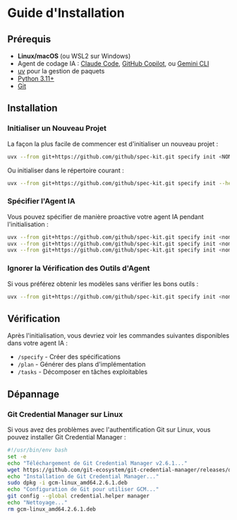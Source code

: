 # Guide d'Installation

## Prérequis

- **Linux/macOS** (ou WSL2 sur Windows)
- Agent de codage IA : [Claude Code](https://www.anthropic.com/claude-code), [GitHub Copilot](https://code.visualstudio.com/), ou [Gemini CLI](https://github.com/google-gemini/gemini-cli)
- [uv](https://docs.astral.sh/uv/) pour la gestion de paquets
- [Python 3.11+](https://www.python.org/downloads/)
- [Git](https://git-scm.com/downloads)

## Installation

### Initialiser un Nouveau Projet

La façon la plus facile de commencer est d'initialiser un nouveau projet :

```bash
uvx --from git+https://github.com/github/spec-kit.git specify init <NOM_PROJET>
```

Ou initialiser dans le répertoire courant :

```bash
uvx --from git+https://github.com/github/spec-kit.git specify init --here
```

### Spécifier l'Agent IA

Vous pouvez spécifier de manière proactive votre agent IA pendant l'initialisation :

```bash
uvx --from git+https://github.com/github/spec-kit.git specify init <nom_projet> --ai claude
uvx --from git+https://github.com/github/spec-kit.git specify init <nom_projet> --ai gemini
uvx --from git+https://github.com/github/spec-kit.git specify init <nom_projet> --ai copilot
```

### Ignorer la Vérification des Outils d'Agent

Si vous préférez obtenir les modèles sans vérifier les bons outils :

```bash
uvx --from git+https://github.com/github/spec-kit.git specify init <nom_projet> --ai claude --ignore-agent-tools
```

## Vérification

Après l'initialisation, vous devriez voir les commandes suivantes disponibles dans votre agent IA :
- `/specify` - Créer des spécifications
- `/plan` - Générer des plans d'implémentation  
- `/tasks` - Décomposer en tâches exploitables

## Dépannage

### Git Credential Manager sur Linux

Si vous avez des problèmes avec l'authentification Git sur Linux, vous pouvez installer Git Credential Manager :

```bash
#!/usr/bin/env bash
set -e
echo "Téléchargement de Git Credential Manager v2.6.1..."
wget https://github.com/git-ecosystem/git-credential-manager/releases/download/v2.6.1/gcm-linux_amd64.2.6.1.deb
echo "Installation de Git Credential Manager..."
sudo dpkg -i gcm-linux_amd64.2.6.1.deb
echo "Configuration de Git pour utiliser GCM..."
git config --global credential.helper manager
echo "Nettoyage..."
rm gcm-linux_amd64.2.6.1.deb
```